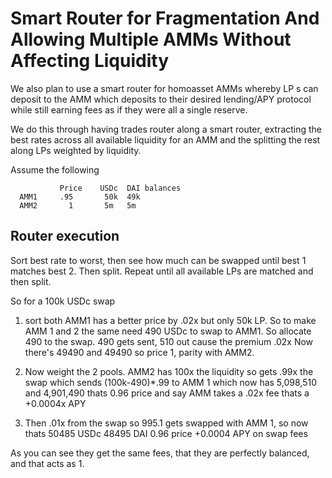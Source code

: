 # Smart Router for Fragmentation And Allowing Multiple AMMs Without Affecting Liquidity
We also plan to use a smart router for homoasset AMMs whereby LP s can deposit to the AMM which deposits to their desired lending/APY protocol while still earning fees as if they were all a single reserve.

We do this through having trades router along a smart router, extracting the best rates across all available liquidity for an AMM and the splitting the rest along LPs weighted by liquidity.

Assume the following

               Price    USDc  DAI balances
      AMM1     .95       50k  49k 
      AMM2       1       5m   5m

## Router execution
Sort best rate to worst, then see how much can be swapped until best 1 matches best 2. Then split. Repeat until all available LPs are matched and then split.

So for a 100k USDc swap
1. sort both
AMM1 has a better price by .02x but only 50k LP. So to make AMM 1 and 2 the same need 490 USDc to swap to AMM1.
So allocate 490 to the swap.
490 gets sent, 510 out cause the premium .02x
Now there's 49490 and 49490 so price 1, parity with AMM2.

2. Now weight the 2 pools.
AMM2 has 100x the liquidity so gets .99x the swap which sends (100k-490)*.99 to AMM 1 which now has 5,098,510 and 4,901,490
thats 0.96 price and say AMM takes a .02x fee thats a +0.0004x APY

3. Then .01x from the swap so 995.1 gets swapped with AMM 1, so now thats
50485 USDc 48495 DAI
0.96 price
+0.0004 APY on swap fees

As you can see they get the same fees, that they are perfectly balanced, and that acts as 1.
